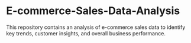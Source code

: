 # E-commerce-Sales-Data-Analysis
This repository contains an analysis of e-commerce sales data to identify key trends, customer insights, and overall business performance.
